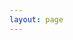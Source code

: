 ```yaml
---
layout: page
---
```


<!-- 🔒 Basic Styling -->
<style>
  #firebaseui-auth-container,
  #paywall-section,
  #premium-content {
    display: none;
    margin: 40px auto;
    max-width: 400px;
    font-family: -apple-system, BlinkMacSystemFont, "Segoe UI", Roboto, "Helvetica Neue", Arial, sans-serif;
    text-align: center;
  }

  #subscribe-button {
    padding: 14px 24px;
    border-radius: 10px;
    border: none;
    background-color: black;
    color: white;
    font-size: 16px;
    cursor: pointer;
    transition: background-color 0.3s ease;
    width: 100%;
  }

  #subscribe-button:hover {
    background-color: tomato;
  }
</style>

<!-- 🔐 Firebase UI Login Container -->
<div id="firebaseui-auth-container"></div>

<!-- 💳 Stripe Paywall -->
<div id="paywall-section">
  <p>You're logged in. Unlock premium content for £19/month.</p>
  <button id="subscribe-button">Subscribe Now</button>
</div>

<!-- ⭐ Premium Content Section -->
<div id="premium-content">
  <h3>Premium Content</h3>
  <p>This is your exclusive members-only content.</p>
</div>

<!-- FirebaseUI + Stripe + Firebase UMD SDKs -->
<link rel="stylesheet" href="https://www.gstatic.com/firebasejs/ui/6.0.2/firebase-ui-auth.css" />
<script src="https://www.gstatic.com/firebasejs/10.8.1/firebase-app.js"></script>
<script src="https://www.gstatic.com/firebasejs/10.8.1/firebase-auth.js"></script>
<script src="https://www.gstatic.com/firebasejs/10.8.1/firebase-firestore.js"></script>
<script src="https://www.gstatic.com/firebasejs/10.8.1/firebase-functions.js"></script>
<script src="https://www.gstatic.com/firebasejs/ui/6.0.2/firebase-ui-auth.js"></script>
<script src="https://js.stripe.com/v3/"></script>

<!-- 🚀 App Logic -->
<script>
  const firebaseConfig = {
    apiKey: "AIzaSyDLRxkrPfPbskX2kyNgNMk4MDg-5volGTI",
    authDomain: "ellisjalia-db.firebaseapp.com",
    projectId: "ellisjalia-db",
    storageBucket: "ellisjalia-db.firebasestorage.app",
    messagingSenderId: "269108432993",
    appId: "1:269108432993:web:93262054eb937faf789a20",
    measurementId: "G-NYXXY0PL56"
  };

  // Init services
  firebase.initializeApp(firebaseConfig);
  const auth = firebase.auth();
  const db = firebase.firestore();
  const functions = firebase.app().functions("europe-west2");
  const stripe = Stripe("pk_live_51QNBnKEEjZULKoNrdlW6uTVgvy0T3pss5P07c1vFtEhLIncQtHLXcRAoT7Nea2PfdfrK3hmd1YwHE9dK1aentQdf00BB9B0YGC");

  const ui = new firebaseui.auth.AuthUI(auth);
  ui.start("#firebaseui-auth-container", {
    signInSuccessUrl: window.location.href,
    signInOptions: [firebase.auth.EmailAuthProvider.PROVIDER_ID],
    credentialHelper: firebaseui.auth.CredentialHelper.NONE
  });

  async function hasPaid(uid) {
    try {
      const docRef = db.collection("users").doc(uid);
      const snap = await docRef.get();
      return snap.exists && snap.data().status === "active";
    } catch (e) {
      console.error("Error checking payment status:", e);
      return false;
    }
  }

  auth.onAuthStateChanged(async (user) => {
    const loginBox = document.getElementById("firebaseui-auth-container");
    const paywall = document.getElementById("paywall-section");
    const premium = document.getElementById("premium-content");

    if (user) {
      loginBox.style.display = "none";
      const paid = await hasPaid(user.uid);
      paywall.style.display = paid ? "none" : "block";
      premium.style.display = paid ? "block" : "none";
    } else {
      loginBox.style.display = "block";
      paywall.style.display = "none";
      premium.style.display = "none";
    }
  });

  document.getElementById("subscribe-button").addEventListener("click", async () => {
    const user = auth.currentUser;
    if (!user) {
      alert("Please log in first.");
      return;
    }

    try {
      const createCheckout = functions.httpsCallable("createCheckoutSession");
      const { data } = await createCheckout({
        successUrl: window.location.origin + "/newsletter?success=true",
        cancelUrl: window.location.origin + "/newsletter?canceled=true"
      });
      if (data?.url) window.open(data.url, "_blank");
      else alert("Failed to create checkout session.");
    } catch (err) {
      console.error("Checkout error:", err);
      alert("Error: " + err.message);
    }
  });
</script>